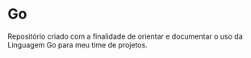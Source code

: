 # Go 


Repositório criado com a finalidade de orientar e documentar o uso da Linguagem Go para meu time de projetos.
